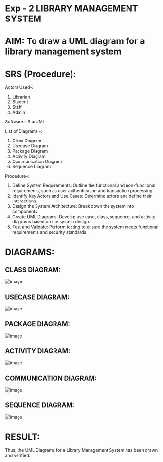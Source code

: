 # Exp - 2 LIBRARY MANAGEMENT SYSTEM

# AIM: To draw a UML diagram for a library management system

# SRS (Procedure):
Actors Used-:
1) Librarian
2) Student
3) Staff
4) Admin

Software - StarUML

List of Diagrams -:
1) Class Diagram
2) Usecase Diagram
3) Package Diagram
4) Activity Diagram
5) Communication Diagram
6) Sequence Diagram

Procedure-:
1. Define System Requirements: Outline the functional and non-functional requirements, such as user authentication and transaction processing.
2. Identify Key Actors and Use Cases: Determine actors and define their interactions.
3. Design the System Architecture: Break down the system into components
4. Create UML Diagrams: Develop use case, class, sequence, and activity diagrams based on the system design.
5. Test and Validate: Perform testing to ensure the system meets functional requirements and security standards.


# DIAGRAMS:
## CLASS DIAGRAM:

![image](https://github.com/user-attachments/assets/36897413-f6c4-41f6-9f93-22fb1a33e092)


## USECASE DIAGRAM:

![image](https://github.com/user-attachments/assets/4bf0e09f-d934-49df-9a74-a599abfae83f)

## PACKAGE DIAGRAM:

![image](https://github.com/user-attachments/assets/a645b4b0-f1f7-4587-9d6b-fc66434dd6c3)


## ACTIVITY DIAGRAM:

![image](https://github.com/user-attachments/assets/8f2f8e56-59e8-4d48-a40f-0641e85ca26c)


## COMMUNICATION DIAGRAM:

![image](https://github.com/user-attachments/assets/1c43ccaa-87d6-4360-9f1d-7a3a566b7cde)

## SEQUENCE DIAGRAM:

![image](https://github.com/user-attachments/assets/3af3fdae-ece3-44a1-9417-ecefec43e0e1)

# RESULT:
Thus, the UML Diagrams for a Library Management System has been drawn and verified.
